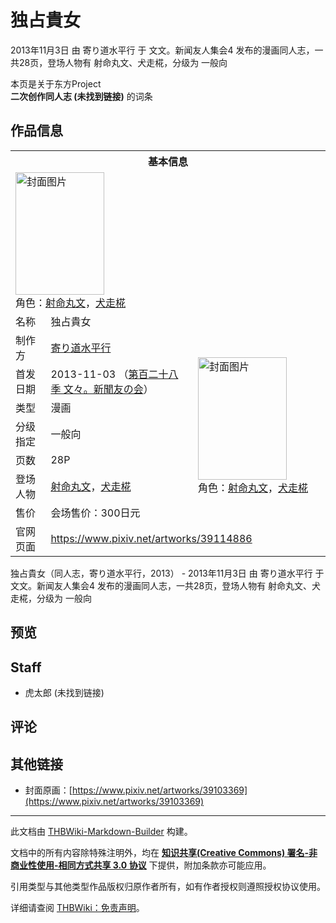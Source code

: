 # 独占貴女

<!-- source html: G:\repos\THBWiki-Markdown-Builder\THBWikiMarkdown\Temp\main\2\26\ns0%3A%E7%8B%AC%E5%8D%A0%E8%B2%B4%E5%A5%B3.html -->

2013年11月3日 由 寄り道水平行 于 文文。新闻友人集会4 发布的漫画同人志，一共28页，登场人物有 射命丸文、犬走椛，分级为 一般向

本页是关于东方Project  
 **二次创作同人志 (未找到链接)** 的词条

## 作品信息

<table><tbody><tr><th colspan="3">基本信息</th></tr><tr><td class="cover-artwork-mobile" colspan="2"><a href="./文件-独占貴女封面.png.md" class="image" title="封面图片"><img alt="封面图片" src="https://upload.thwiki.cc/thumb/a/a8/%E7%8B%AC%E5%8D%A0%E8%B2%B4%E5%A5%B3%E5%B0%81%E9%9D%A2.png/142px-%E7%8B%AC%E5%8D%A0%E8%B2%B4%E5%A5%B3%E5%B0%81%E9%9D%A2.png" decoding="async" loading="lazy" width="142" height="196" srcset="https://upload.thwiki.cc/thumb/a/a8/%E7%8B%AC%E5%8D%A0%E8%B2%B4%E5%A5%B3%E5%B0%81%E9%9D%A2.png/213px-%E7%8B%AC%E5%8D%A0%E8%B2%B4%E5%A5%B3%E5%B0%81%E9%9D%A2.png 1.5x, https://upload.thwiki.cc/thumb/a/a8/%E7%8B%AC%E5%8D%A0%E8%B2%B4%E5%A5%B3%E5%B0%81%E9%9D%A2.png/284px-%E7%8B%AC%E5%8D%A0%E8%B2%B4%E5%A5%B3%E5%B0%81%E9%9D%A2.png 2x" data-file-width="789" data-file-height="1087"></a><div class="cover-char">角色：<a href="./射命丸文.md" title="射命丸文">射命丸文</a>，<a href="./犬走椛.md" title="犬走椛">犬走椛</a></div></td>
</tr><tr><td class="label">名称</td><td colspan="2"> 独占貴女 </td></tr><tr><td class="label">制作方</td><td><a href="./寄り道水平行.md" title="寄り道水平行">寄り道水平行</a></td><td class="cover-artwork" rowspan="7" style="min-width:196px;"><a href="./文件-独占貴女封面.png.md" class="image" title="封面图片"><img alt="封面图片" src="https://upload.thwiki.cc/thumb/a/a8/%E7%8B%AC%E5%8D%A0%E8%B2%B4%E5%A5%B3%E5%B0%81%E9%9D%A2.png/142px-%E7%8B%AC%E5%8D%A0%E8%B2%B4%E5%A5%B3%E5%B0%81%E9%9D%A2.png" decoding="async" loading="lazy" width="142" height="196" srcset="https://upload.thwiki.cc/thumb/a/a8/%E7%8B%AC%E5%8D%A0%E8%B2%B4%E5%A5%B3%E5%B0%81%E9%9D%A2.png/213px-%E7%8B%AC%E5%8D%A0%E8%B2%B4%E5%A5%B3%E5%B0%81%E9%9D%A2.png 1.5x, https://upload.thwiki.cc/thumb/a/a8/%E7%8B%AC%E5%8D%A0%E8%B2%B4%E5%A5%B3%E5%B0%81%E9%9D%A2.png/284px-%E7%8B%AC%E5%8D%A0%E8%B2%B4%E5%A5%B3%E5%B0%81%E9%9D%A2.png 2x" data-file-width="789" data-file-height="1087"></a><div class="cover-char">角色：<a href="./射命丸文.md" title="射命丸文">射命丸文</a>，<a href="./犬走椛.md" title="犬走椛">犬走椛</a></div></td>
</tr><tr><td class="label">首发日期</td><td>2013-11-03&#160;（<a href="/展会作品列表?e=%E6%96%87%E6%96%87%E3%80%82%E6%96%B0%E9%97%BB%E5%8F%8B%E4%BA%BA%E9%9B%86%E4%BC%9A%234">第百二十八季 文々。新聞友の会</a>）</td></tr><tr><td class="label">类型</td><td>漫画</td></tr><tr><td class="label">分级指定</td><td>一般向</td></tr><tr><td class="label">页数</td><td>28P</td></tr><tr><td class="label">登场人物</td><td><a href="./射命丸文.md" title="射命丸文">射命丸文</a>，<a href="./犬走椛.md" title="犬走椛">犬走椛</a></td></tr><tr><td class="label">售价</td><td>会场售价：300日元</td></tr>
<tr><td class="label">官网页面</td><td colspan="2"><a rel="nofollow" class="external free" href="https://www.pixiv.net/artworks/39114886">https://www.pixiv.net/artworks/39114886</a></td></tr></tbody></table>

独占貴女（同人志，寄り道水平行，2013） - 2013年11月3日 由 寄り道水平行 于 文文。新闻友人集会4 发布的漫画同人志，一共28页，登场人物有 射命丸文、犬走椛，分级为 一般向

## 预览

## Staff
- 虎太郎 (未找到链接)


## 评论

## 其他链接
- 封面原画：[https://www.pixiv.net/artworks/39103369](https://www.pixiv.net/artworks/39103369)

  
  

  





---

此文档由 [THBWiki-Markdown-Builder](https://github.com/Delsin-Yu/THBWiki-Markdown-Builder) 构建。

文档中的所有内容除特殊注明外，均在 [**知识共享(Creative Commons) 署名-非商业性使用-相同方式共享 3.0 协议**](https://creativecommons.org/licenses/by-sa/3.0/deed.zh-hans) 下提供，附加条款亦可能应用。

引用类型与其他类型作品版权归原作者所有，如有作者授权则遵照授权协议使用。

详细请查阅 [THBWiki：免责声明](https://thbwiki.cc/THBWiki:%E5%85%8D%E8%B4%A3%E5%A3%B0%E6%98%8E)。

